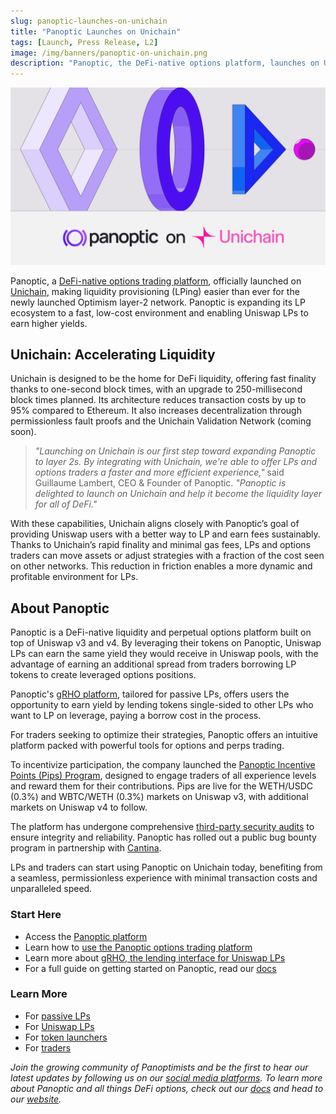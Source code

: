 ```yaml
---
slug: panoptic-launches-on-unichain
title: "Panoptic Launches on Unichain"
tags: [Launch, Press Release, L2]
image: /img/banners/panoptic-on-unichain.png
description: "Panoptic, the DeFi-native options platform, launches on Unichain’s new L2 to help Uniswap LPs provide liquidity faster, cheaper, and earn higher yields."
---
```


![](./panoptic-on-unichain.png)

Panoptic, a [DeFi-native options trading platform](http://app.panoptic.xyz), officially launched on [Unichain](https://www.unichain.org/), making liquidity provisioning (LPing) easier than ever for the newly launched Optimism layer-2 network. Panoptic is expanding its LP ecosystem to a fast, low-cost environment and enabling Uniswap LPs to earn higher yields.

## Unichain: Accelerating Liquidity

Unichain is designed to be the home for DeFi liquidity, offering fast finality thanks to one-second block times, with an upgrade to 250-millisecond block times planned. Its architecture reduces transaction costs by up to 95% compared to Ethereum. It also increases decentralization through permissionless fault proofs and the Unichain Validation Network (coming soon).

> _"Launching on Unichain is our first step toward expanding Panoptic to layer 2s. By integrating with Unichain, we're able to offer LPs and options traders a faster and more efficient experience,"_ said Guillaume Lambert, CEO & Founder of Panoptic. _"Panoptic is delighted to launch on Unichain and help it become the liquidity layer for all of DeFi."_

With these capabilities, Unichain aligns closely with Panoptic’s goal of providing Uniswap users with a better way to LP and earn fees sustainably. Thanks to Unichain’s rapid finality and minimal gas fees, LPs and options traders can move assets or adjust strategies with a fraction of the cost seen on other networks. This reduction in friction enables a more dynamic and profitable environment for LPs.

## About Panoptic

Panoptic is a DeFi-native liquidity and perpetual options platform built on top of Uniswap v3 and v4. By leveraging their tokens on Panoptic, Uniswap LPs can earn the same yield they would receive in Uniswap pools, with the advantage of earning an additional spread from traders borrowing LP tokens to create leveraged options positions.

Panoptic's [gRHO platform](https://panoptic.xyz/blog/panoptic-awarded-uniswap-foundation-grant), tailored for passive LPs, offers users the opportunity to earn yield by lending tokens single-sided to other LPs who want to LP on leverage, paying a borrow cost in the process.

For traders seeking to optimize their strategies, Panoptic offers an intuitive platform packed with powerful tools for options and perps trading.

To incentivize participation, the company launched the [Panoptic Incentive Points (Pips) Program](https://app.panoptic.xyz/leaderboard), designed to engage traders of all experience levels and reward them for their contributions. Pips are live for the WETH/USDC (0.3%) and WBTC/WETH (0.3%) markets on Uniswap v3, with additional markets on Uniswap v4 to follow.

The platform has undergone comprehensive [third-party security audits](https://panoptic.xyz/docs/security/security_audits) to ensure integrity and reliability. Panoptic has rolled out a public bug bounty program in partnership with [Cantina](https://cantina.xyz/welcome).

LPs and traders can start using Panoptic on Unichain today, benefiting from a seamless, permissionless experience with minimal transaction costs and unparalleled speed.

### Start Here

-   Access the [Panoptic platform](https://app.panoptic.xyz/)
-   Learn how to [use the Panoptic options trading platform](https://youtube.com/playlist?list=PLB5qwiSwzT_rgH-HvQtDaWTe48xPaF6se&feature=shared)
-   Learn more about [gRHO, the lending interface for Uniswap LPs](https://panoptic.xyz/blog/panoptic-awarded-uniswap-foundation-grant)
-   For a full guide on getting started on Panoptic, read our [docs](https://panoptic.xyz/docs/product/opening-a-position)
    

### Learn More
-   For [passive LPs](https://panoptic.xyz/docs/getting-started/passive-lp)
-   For [Uniswap LPs](https://panoptic.xyz/docs/getting-started/active-lp)
-   For [token launchers](https://panoptic.xyz/docs/product/token-launchers/bootstrap-liquidity)
-   For [traders](https://panoptic.xyz/docs/getting-started/options-traders)
    
_Join the growing community of Panoptimists and be the first to hear our latest updates by following us on our [social media platforms](https://links.panoptic.xyz/all). To learn more about Panoptic and all things DeFi options, check out our [docs](https://panoptic.xyz/docs/intro) and head to our [website](https://panoptic.xyz/)._